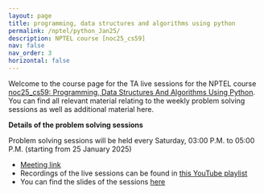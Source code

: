 ```yaml
---
layout: page
title: programming, data structures and algorithms using python
permalink: /nptel/python_Jan25/
description: NPTEL course [noc25_cs59]
nav: false
nav_order: 3
horizontal: false
---
```


Welcome to the course page for the TA live sessions for the NPTEL course [noc25_cs59: Programming, Data Structures And Algorithms Using Python](https://onlinecourses.nptel.ac.in/noc25_cs59/course). You can find all relevant material relating to the weekly problem solving sessions as well as additional material here.

**Details of the problem solving sessions** 

Problem solving sessions will be held every Saturday, 03:00 P.M. to 05:00 P.M. (starting from 25 January 2025) 
- [Meeting link](https://teams.microsoft.com/l/meetup-join/19%3ameeting_N2YwYjQyMTktM2RkMS00YWE0LWE2NzEtNzQyM2MyN2RmODRi%40thread.v2/0?context=%7b%22Tid%22%3a%226f15cd97-f6a7-41e3-b2c5-ad4193976476%22%2c%22Oid%22%3a%22f3af64ba-04ba-4ac4-977d-615509cd407c%22%7d) 
- Recordings of the live sessions can be found in [this YouTube playlist](https://www.youtube.com/playlist?list=PLAZ58nnhqQs8W_AuYj1e7hhu56vOXustc)
- You can find the slides of the sessions [here](https://drive.google.com/drive/folders/122jfztM7PJCdzPqN9NRCePrhyq7MPNDo?usp=sharing)